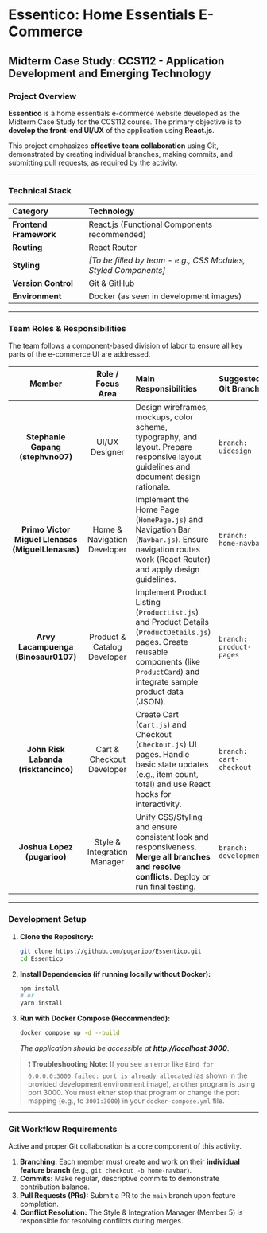 # Essentico: Home Essentials E-Commerce 

## Midterm Case Study: CCS112 - Application Development and Emerging Technology

### Project Overview

**Essentico** is a home essentials e-commerce website developed as the Midterm Case Study for the CCS112 course. The primary objective is to **develop the front-end UI/UX** of the application using **React.js**.

This project emphasizes **effective team collaboration** using Git, demonstrated by creating individual branches, making commits, and submitting pull requests, as required by the activity.

---

### Technical Stack

| Category | Technology |
| :--- | :--- |
| **Frontend Framework** | React.js (Functional Components recommended) |
| **Routing** | React Router |
| **Styling** | *[To be filled by team - e.g., CSS Modules, Styled Components]* |
| **Version Control** | Git & GitHub |
| **Environment** | Docker (as seen in development images) |

---

### Team Roles & Responsibilities

The team follows a component-based division of labor to ensure all key parts of the e-commerce UI are addressed.

| Member | Role / Focus Area | Main Responsibilities | Suggested Git Branch |
| :---: | :---: | :--- | :--- |
| **Stephanie Gapang (stephvno07)** | UI/UX Designer | Design wireframes, mockups, color scheme, typography, and layout. Prepare responsive layout guidelines and document design rationale. | `branch: uidesign` |
| **Primo Victor Miguel Llenasas (MiguelLlenasas)** | Home & Navigation Developer | Implement the Home Page (`HomePage.js`) and Navigation Bar (`Navbar.js`). Ensure navigation routes work (React Router) and apply design guidelines. | `branch: home-navbar` |
| **Arvy Lacampuenga (Binosaur0107)** | Product & Catalog Developer | Implement Product Listing (`ProductList.js`) and Product Details (`ProductDetails.js`) pages. Create reusable components (like `ProductCard`) and integrate sample product data (JSON). | `branch: product-pages` |
| **John Risk Labanda (risktancinco)** | Cart & Checkout Developer | Create Cart (`Cart.js`) and Checkout (`Checkout.js`) UI pages. Handle basic state updates (e.g., item count, total) and use React hooks for interactivity. | `branch: cart-checkout` |
| **Joshua Lopez (pugarioo)** | Style & Integration Manager | Unify CSS/Styling and ensure consistent look and responsiveness. **Merge all branches and resolve conflicts**. Deploy or run final testing. | `branch: development` |

---

### Development Setup

1.  **Clone the Repository:**
    ```bash
    git clone https://github.com/pugarioo/Essentico.git
    cd Essentico
    ```
2.  **Install Dependencies (if running locally without Docker):**
    ```bash
    npm install
    # or
    yarn install
    ```
3.  **Run with Docker Compose (Recommended):**
    ```bash
    docker compose up -d --build
    ```
    *The application should be accessible at **http://localhost:3000***.

> **❗ Troubleshooting Note:** If you see an error like `Bind for 0.0.0.0:3000 failed: port is already allocated` (as shown in the provided development environment image), another program is using port 3000. You must either stop that program or change the port mapping (e.g., to `3001:3000`) in your `docker-compose.yml` file.

---

### Git Workflow Requirements

Active and proper Git collaboration is a core component of this activity.

1.  **Branching:** Each member must create and work on their **individual feature branch** (e.g., `git checkout -b home-navbar`).
2.  **Commits:** Make regular, descriptive commits to demonstrate contribution balance.
3.  **Pull Requests (PRs):** Submit a PR to the `main` branch upon feature completion.
4.  **Conflict Resolution:** The Style & Integration Manager (Member 5) is responsible for resolving conflicts during merges.

